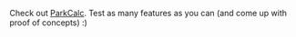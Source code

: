Check out [ParkCalc](http://adam.groucher.ca/parkcalc). Test as many features as you can (and come up with proof of concepts) :)
